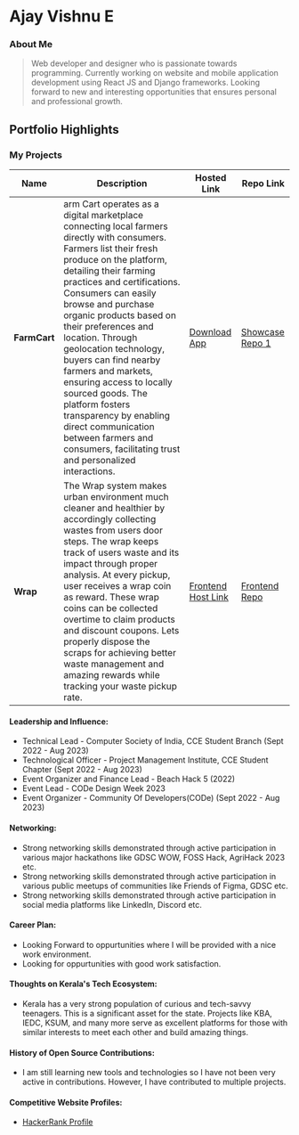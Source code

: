 # Ajay Vishnu E

### About Me

> Web developer and designer who is passionate towards programming. Currently working on website and mobile application development using React JS and Django frameworks. Looking forward to new and interesting opportunities that ensures personal and professional growth.


## Portfolio Highlights

### My Projects

| Name                | Description                                                               | Hosted Link                              | Repo Link                                                      |
|---------------------|---------------------------------------------------------------------------|------------------------------------------|----------------------------------------------------------------|
| **FarmCart**  | arm Cart operates as a digital marketplace connecting local farmers directly with consumers. Farmers list their fresh produce on the platform, detailing their farming practices and certifications. Consumers can easily browse and purchase organic products based on their preferences and location. Through geolocation technology, buyers can find nearby farmers and markets, ensuring access to locally sourced goods. The platform fosters transparency by enabling direct communication between farmers and consumers, facilitating trust and personalized interactions.                                           | [Download App](https://farm-cart.netlify.app/)    | [Showcase Repo 1](https://github.com/AjayVishnuE/FarmCart-Showcase)             |
| **Wrap**  | The Wrap system makes urban environment much cleaner and healthier by accordingly collecting wastes from users door steps. The wrap keeps track of users waste and its impact through proper analysis. At every pickup, user receives a wrap coin as reward. These wrap coins can be collected overtime to claim products and discount coupons. Lets properly dispose the scraps for achieving better waste management and amazing rewards while tracking your waste pickup rate.                                                 | [Frontend Host Link](https://ajayvishnue.github.io/WRAP-Frontend/)   | [Frontend Repo](https://github.com/AjayVishnuE/WRAP-Frontend)             |

#### Leadership and Influence:

- Technical Lead - Computer Society of India, CCE Student Branch (Sept 2022 - Aug 2023)
- Technological Officer - Project Management Institute, CCE Student Chapter (Sept 2022 - Aug 2023)
- Event Organizer and Finance Lead - Beach Hack 5 (2022)
- Event Lead - CODe Design Week 2023
- Event Organizer - Community Of Developers(CODe) (Sept 2022 - Aug 2023)

#### Networking:

- Strong networking skills demonstrated through active participation in various major hackathons like GDSC WOW, FOSS Hack, AgriHack 2023 etc.
- Strong networking skills demonstrated through active participation in various public meetups of communities like Friends of Figma, GDSC etc.
- Strong networking skills demonstrated through active participation in social media platforms like LinkedIn, Discord etc.

#### Career Plan:

- Looking Forward to oppurtunities where I will be provided with a nice work environment.
- Looking for oppurtunities with good work satisfaction.

#### Thoughts on Kerala's Tech Ecosystem:

- Kerala has a very strong population of curious and tech-savvy teenagers. This is a significant asset for the state. Projects like KBA, IEDC, KSUM, and many more serve as excellent platforms for those with similar interests to meet each other and build amazing things.

#### History of Open Source Contributions:

- I am still learning new tools and technologies so I have not been very active in contributions. However, I have contributed to multiple projects.


#### Competitive Website Profiles:

- [HackerRank Profile](https://www.hackerrank.com/profile/ajayvishnu121)



